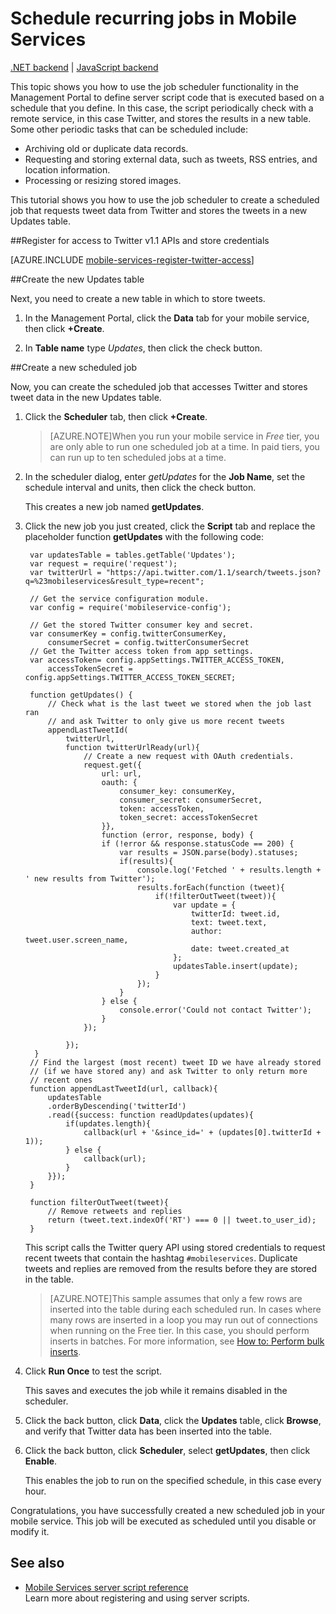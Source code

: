 <properties
	pageTitle="Schedule backend tasks in a JavaScript backend mobile service | Windows Azure"
	description="Use the scheduler in Azure Mobile Services to define JavaScript backend jobs that run on a schedule."
	services="mobile-services"
	documentationCenter=""
	authors="ggailey777"
	manager="dwrede"
	editor=""/>

<tags
	ms.service="mobile-services"
	ms.date="12/07/2015"
	wacn.date=""/>

# Schedule recurring jobs in Mobile Services

<div class="dev-center-tutorial-subselector">
	<a href="/documentation/articles/mobile-services-dotnet-backend-schedule-recurring-tasks/" title=".NET backend">.NET backend</a> | <a href="/documentation/articles/mobile-services-schedule-recurring-tasks/"  title="JavaScript backend" class="current">JavaScript backend</a>
</div>
 
This topic shows you how to use the job scheduler functionality in the Management Portal to define server script code that is executed based on a schedule that you define. In this case, the script periodically check with a remote service, in this case Twitter, and stores the results in a new table. Some other periodic tasks that can be scheduled include:

+ Archiving old or duplicate data records.
+ Requesting and storing external data, such as tweets, RSS entries, and location information.
+ Processing or resizing stored images.

This tutorial shows you how to use the job scheduler to create a scheduled job that requests tweet data from Twitter and stores the tweets in a new Updates table.

##<a name="get-oauth-credentials"></a>Register for access to Twitter v1.1 APIs and store credentials

[AZURE.INCLUDE [mobile-services-register-twitter-access](../includes/mobile-services-register-twitter-access.md)]

##<a name="create-table"></a>Create the new Updates table

Next, you need to create a new table in which to store tweets.

1. In the Management Portal, click the **Data** tab for your mobile service, then click **+Create**.

2. In **Table name** type _Updates_, then click the check button.

##<a name="add-job"></a>Create a new scheduled job

Now, you can create the scheduled job that accesses Twitter and stores tweet data in the new Updates table.

1. Click the **Scheduler** tab, then click **+Create**.

    >[AZURE.NOTE]When you run your mobile service in <em>Free</em> tier, you are only able to run one scheduled job at a time. In paid tiers, you can run up to ten scheduled jobs at a time.

2. In the scheduler dialog, enter _getUpdates_ for the **Job Name**, set the schedule interval and units, then click the check button.
   
   	This creates a new job named **getUpdates**. 

3. Click the new job you just created, click the **Script** tab and replace the placeholder function **getUpdates** with the following code:

		var updatesTable = tables.getTable('Updates');
		var request = require('request');
		var twitterUrl = "https://api.twitter.com/1.1/search/tweets.json?q=%23mobileservices&result_type=recent";

		// Get the service configuration module.
		var config = require('mobileservice-config');

		// Get the stored Twitter consumer key and secret.
		var consumerKey = config.twitterConsumerKey,
		    consumerSecret = config.twitterConsumerSecret
		// Get the Twitter access token from app settings.
		var accessToken= config.appSettings.TWITTER_ACCESS_TOKEN,
		    accessTokenSecret = config.appSettings.TWITTER_ACCESS_TOKEN_SECRET;

		function getUpdates() {
		    // Check what is the last tweet we stored when the job last ran
		    // and ask Twitter to only give us more recent tweets
		    appendLastTweetId(
		        twitterUrl,
		        function twitterUrlReady(url){
		            // Create a new request with OAuth credentials.
		            request.get({
		                url: url,
		                oauth: {
		                    consumer_key: consumerKey,
		                    consumer_secret: consumerSecret,
		                    token: accessToken,
		                    token_secret: accessTokenSecret
		                }},
		                function (error, response, body) {
		                if (!error && response.statusCode == 200) {
		                    var results = JSON.parse(body).statuses;
		                    if(results){
		                        console.log('Fetched ' + results.length + ' new results from Twitter');
		                        results.forEach(function (tweet){
		                            if(!filterOutTweet(tweet)){
		                                var update = {
		                                    twitterId: tweet.id,
		                                    text: tweet.text,
		                                    author: tweet.user.screen_name,
		                                    date: tweet.created_at
		                                };
		                                updatesTable.insert(update);
		                            }
		                        });
		                    }
		                } else {
		                    console.error('Could not contact Twitter');
		                }
		            });

		        });
		 }
		// Find the largest (most recent) tweet ID we have already stored
		// (if we have stored any) and ask Twitter to only return more
		// recent ones
		function appendLastTweetId(url, callback){
		    updatesTable
		    .orderByDescending('twitterId')
		    .read({success: function readUpdates(updates){
		        if(updates.length){
		            callback(url + '&since_id=' + (updates[0].twitterId + 1));
		        } else {
		            callback(url);
		        }
		    }});
		}

		function filterOutTweet(tweet){
		    // Remove retweets and replies
		    return (tweet.text.indexOf('RT') === 0 || tweet.to_user_id);
		}


   	This script calls the Twitter query API using stored credentials to request recent tweets that contain the hashtag `#mobileservices`. Duplicate tweets and replies are removed from the results before they are stored in the table.

    >[AZURE.NOTE]This sample assumes that only a few rows are inserted into the table during each scheduled run. In cases where many rows are inserted in a loop you may run out of connections when running on the Free tier. In this case, you should perform inserts in batches. For more information, see [How to: Perform bulk inserts](/documentation/articles/mobile-services-how-to-use-server-scripts#bulk-inserts).

4. Click **Run Once** to test the script.

   	This saves and executes the job while it remains disabled in the scheduler.

5. Click the back button, click **Data**, click the **Updates** table, click **Browse**, and verify that Twitter data has been inserted into the table.

6. Click the back button, click **Scheduler**, select **getUpdates**, then click **Enable**.

   	This enables the job to run on the specified schedule, in this case every hour.

Congratulations, you have successfully created a new scheduled job in your mobile service. This job will be executed as scheduled until you disable or modify it.

## <a name="nextsteps"> </a>See also

* [Mobile Services server script reference]
  <br/>Learn more about registering and using server scripts.

<!-- Anchors. -->
[Register for Twitter access and store credentials]: #get-oauth-credentials
[Create the new Updates table]: #create-table
[Create a new scheduled job]: #add-job
[Next steps]: #next-steps

<!-- Images. -->

<!-- URLs. -->
[Mobile Services server script reference]: /documentation/articles/mobile-services-how-to-use-server-scripts/
[windowsazure.cn]: http://www.windowsazure.cn/
[Azure Management Portal]: https://manage.windowsazure.cn/
[Register your apps for Twitter login with Mobile Services]: /documentation/articles/mobile-services-how-to-register-twitter-authentication
[Twitter Developers]: https://apps.twitter.com/
[App settings]: http://msdn.microsoft.com/zh-cn/library/azure/b6bb7d2d-35ae-47eb-a03f-6ee393e170f7
